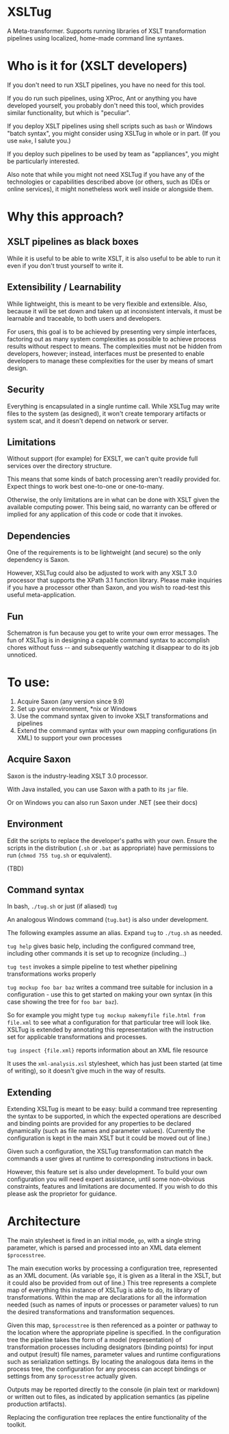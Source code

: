 # XSLTug

A Meta-transformer. Supports running libraries of XSLT transformation pipelines using localized, home-made command line syntaxes.

# Who is it for (XSLT developers)

If you don't need to run XSLT pipelines, you have no need for this tool.

If you do run such pipelines, using XProc, Ant or anything you have developed yourself, you probably don't need this tool, which provides similar functionality, but which is "peculiar". 

If you deploy XSLT pipelines using shell scripts such as `bash` or Windows "batch syntax", you might consider using XSLTug in whole or in part. (If you use `make`, I salute you.)

If you deploy such pipelines to be used by team as "appliances", you might be particularly interested.

Also note that while you might not need XSLTug if you have any of the technologies or capabilities described above (or others, such as IDEs or online services), it might nonetheless work well inside or alongside them.

# Why this approach?

## XSLT pipelines as black boxes

While it is useful to be able to write XSLT, it is also useful to be able to run it even if you don't trust yourself to write it.

## Extensibility / Learnability

While lightweight, this is meant to be very flexible and extensible. Also, because it will be set down and taken up at inconsistent intervals, it must be learnable and traceable, to both users and developers.

For users, this goal is to be achieved by presenting very simple interfaces, factoring out as many system complexities as possible to achieve process results without respect to means. The complexities must not be hidden from developers, however; instead, interfaces must be presented to enable developers to manage these complexities for the user by means of smart design.

## Security

Everything is encapsulated in a single runtime call. While XSLTug may write files to the system (as designed), it won't create temporary artifacts or system scat, and it doesn't depend on network or server.

## Limitations

Without support (for example) for EXSLT, we can't quite provide full services over the directory structure.

This means that some kinds of batch processing aren't readily provided for. Expect things to work best one-to-one or one-to-many.

Otherwise, the only limitations are in what can be done with XSLT given the available computing power. This being said, no warranty can be offered or implied for any application of this code or code that it invokes.

## Dependencies

One of the requirements is to be lightweight (and secure) so the only dependency is Saxon.

However, XSLTug could also be adjusted to work with any XSLT 3.0 processor that supports the XPath 3.1 function library. Please make inquiries if you have a processor other than Saxon, and you wish to road-test this useful meta-application.

## Fun

Schematron is fun because you get to write your own error messages. The fun of XSLTug is in designing a capable command syntax to accomplish chores without fuss -- and subsequently watching it disappear to do its job unnoticed.

# To use:

1. Acquire Saxon (any version since 9.9)
1. Set up your environment, \*nix or Windows
1. Use the command syntax given to invoke XSLT transformations and pipelines
1. Extend the command syntax with your own mapping configurations (in XML) to support your own processes

## Acquire Saxon

Saxon is the industry-leading XSLT 3.0 processor.

With Java installed, you can use Saxon with a path to its `jar` file.

Or on Windows you can also run Saxon under .NET (see their docs)


## Environment

Edit the scripts to replace the developer's paths with your own. Ensure the scripts in the distribution (`.sh` or `.bat` as appropriate) have permissions to run (`chmod 755 tug.sh` or equivalent).

(TBD)

## Command syntax
 
In bash, `./tug.sh` or just (if aliased) `tug`

An analogous Windows command (`tug.bat`) is also under development.

The following examples assume an alias. Expand `tug` to `./tug.sh` as needed.

`tug help` gives basic help, including the configured command tree, including other commands it is set up to recognize (including...)

`tug test` invokes a simple pipeline to test whether pipelining transformations works properly

`tug mockup foo bar baz` writes a command tree suitable for inclusion in a configuration - use this to get started on making your own syntax (in this case showing the tree for `foo bar baz`).

So for example you might type `tug mockup makemyfile file.html from file.xml` to see what a configuration for that particular tree will look like. XSLTug is extended by annotating this representation with the instruction set for applicable transformations and processes.

`tug inspect {file.xml}` reports information about an XML file resource

It uses the `xml-analysis.xsl` stylesheet, which has just been started (at time of writing), so it doesn't give much in the way of results.

## Extending

Extending XSLTug is meant to be easy: build a command tree representing the syntax to be supported, in which the expected operations are described and binding points are provided for any properties to be declared dynamically (such as file names and parameter values). (Currently the configuration is kept in the main XSLT but it could be moved out of line.)

Given such a configuration, the XSLTug transformation can match the commands a user gives at runtime to corresponding instructions in back.

However, this feature set is also under development. To build your own configuration you will need expert assistance, until some non-obvious constraints, features and limitations are documented. If you wish to do this please ask the proprietor for guidance.

# Architecture

The main stylesheet is fired in an initial mode, `go`, with a single string parameter, which is parsed and processed into an XML data element  `$processtree`.

The main execution works by processing a configuration tree, represented as an XML document. (As variable `$go`, it is given as a literal in the XSLT, but it could also be provided from out of line.) This tree represents a complete map of everything this instance of XSLTug is able to do, its library of transformations. Within the map are declarations for all the information needed (such as names of inputs or processes or parameter values) to run the desired transformations and transformation sequences.

Given this map, `$processtree` is then referenced as a pointer or pathway to the location where the appropriate pipeline is specified. In the configuration tree the pipeline takes the form of a model (representation) of transformation processes including designators (binding points) for input and output (result) file names, parameter values and runtime configurations such as serialization settings. By locating the analogous data items in the process tree, the configuration for any process can accept bindings or settings from any `$processtree` actually given.

Outputs may be reported directly to the console (in plain text or markdown) or written out to files, as indicated by application semantics (as pipeline production artifacts).

Replacing the configuration tree replaces the entire functionality of the toolkit.
